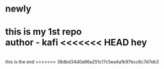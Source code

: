 # newly
this is my 1st repo
<br>
author - kafi
<<<<<<< HEAD
hey
=======
<br>
this is the end 
>>>>>>> 38dbd34d0a86a251c17c5ea4a1b97bcc6c7d7eb3
